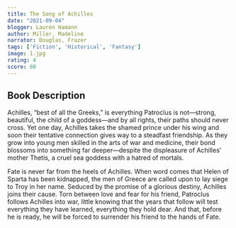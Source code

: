```yaml
---
title: The Song of Achilles
date: "2021-09-04"
blogger: Lauren Hamann
author: Miller, Madeline
narrator: Douglas, Frazer
tags: ['Fiction', 'Historical', 'Fantasy']
image: 1.jpg
rating: 4
score: 80
---
```



## Book Description

Achilles, “best of all the Greeks,” is everything Patroclus is not—strong, beautiful, the child of a goddess—and by all rights, their paths should never cross. Yet one day, Achilles takes the shamed prince under his wing and soon their tentative connection gives way to a steadfast friendship. As they grow into young men skilled in the arts of war and medicine, their bond blossoms into something far deeper—despite the displeasure of Achilles’ mother Thetis, a cruel sea goddess with a hatred of mortals.

Fate is never far from the heels of Achilles. When word comes that Helen of Sparta has been kidnapped, the men of Greece are called upon to lay siege to Troy in her name. Seduced by the promise of a glorious destiny, Achilles joins their cause. Torn between love and fear for his friend, Patroclus follows Achilles into war, little knowing that the years that follow will test everything they have learned, everything they hold dear. And that, before he is ready, he will be forced to surrender his friend to the hands of Fate.
